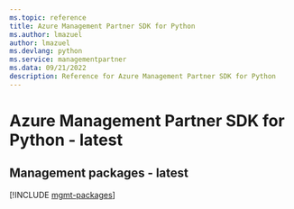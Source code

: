 ```yaml
---
ms.topic: reference
title: Azure Management Partner SDK for Python
ms.author: lmazuel
author: lmazuel
ms.devlang: python
ms.service: managementpartner
ms.data: 09/21/2022
description: Reference for Azure Management Partner SDK for Python
---
```

# Azure Management Partner SDK for Python - latest

## Management packages - latest
[!INCLUDE [mgmt-packages](management-partner-mgmt-index.md)]
